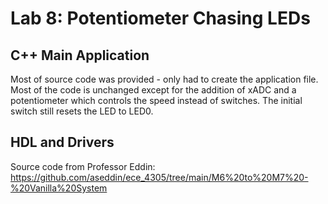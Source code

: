 # Lab 8: Potentiometer Chasing LEDs 

## C++ Main Application
Most of source code was provided - only had to create the application file. Most of the code is unchanged except for the addition of xADC and a potentiometer which controls the speed instead of switches. The initial switch still resets the LED to LED0.

## HDL and Drivers
Source code from Professor Eddin: https://github.com/aseddin/ece_4305/tree/main/M6%20to%20M7%20-%20Vanilla%20System